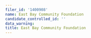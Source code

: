 ```yaml
---
filer_id: '1400908'
name: East Bay Community Foundation
candidate_controlled_id: ''
data_warning:
title: East Bay Community Foundation
---
```

